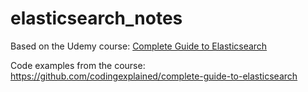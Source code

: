 # elasticsearch_notes

Based on the Udemy course: [Complete Guide to Elasticsearch](https://www.udemy.com/course/elasticsearch-complete-guide/)

Code examples from the course: https://github.com/codingexplained/complete-guide-to-elasticsearch
